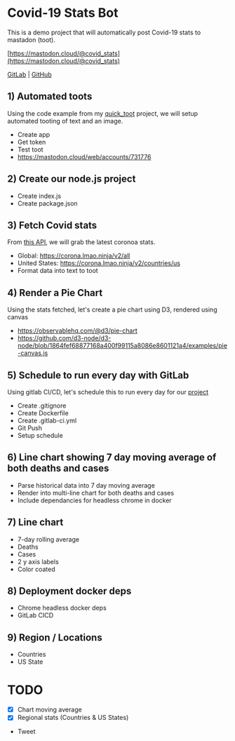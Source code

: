# Covid-19 Stats Bot

This is a demo project that will automatically post Covid-19 stats to mastadon (toot).

[https://mastodon.cloud/@covid_stats](https://mastodon.cloud/@covid_stats)

[GitLab](https://gitlab.com/comster/covid19_stats) | [GitHub](https://github.com/comster/covid19_stats)

## 1) Automated toots

Using the code example from my [quick_toot](https://github.com/comster/quick_toot) project, we will setup automated tooting of text and an image.

- Create app
- Get token
- Test toot 
- https://mastodon.cloud/web/accounts/731776

## 2) Create our node.js project

- Create index.js
- Create package.json


## 3) Fetch Covid stats

From [this API](https://corona.lmao.ninja/), we will grab the latest coronoa stats.

- Global: https://corona.lmao.ninja/v2/all
- United States: https://corona.lmao.ninja/v2/countries/us
- Format data into text to toot


## 4) Render a Pie Chart

Using the stats fetched, let's create a pie chart using D3, rendered using canvas

- https://observablehq.com/@d3/pie-chart
- https://github.com/d3-node/d3-node/blob/1864fef68877168a400f99115a8086e8601121a4/examples/pie-canvas.js


## 5) Schedule to run every day with GitLab

Using gitlab CI/CD, let's schedule this to run every day for our [project](https://gitlab.com/comster/covid19_stats)

- Create .gitignore
- Create Dockerfile
- Create .gitlab-ci.yml
- Git Push
- Setup schedule


## 6) Line chart showing 7 day moving average of both deaths and cases

- Parse historical data into 7 day moving average
- Render into multi-line chart for both deaths and cases
- Include dependancies for headless chrome in docker


## 7) Line chart

- 7-day rolling average
- Deaths
- Cases
- 2 y axis labels
- Color coated


## 8) Deployment docker deps

- Chrome headless docker deps
- GitLab CICD


## 9) Region / Locations

- Countries
- US State

# TODO

- [x] Chart moving average
- [x] Regional stats (Countries & US States)
- Tweet
